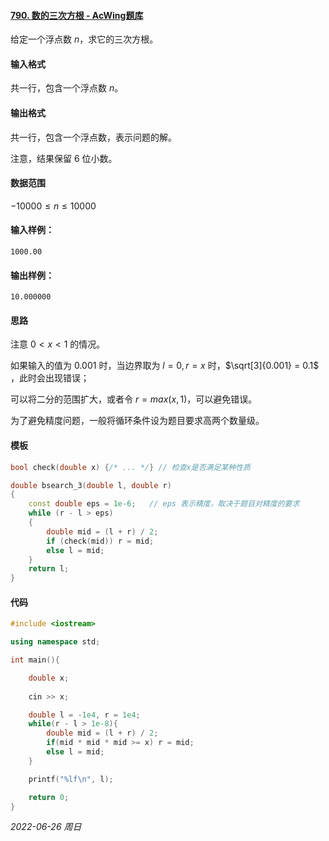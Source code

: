 #### [790. 数的三次方根 - AcWing题库](https://www.acwing.com/problem/content/792/)

给定一个浮点数 $n$，求它的三次方根。

#### 输入格式

共一行，包含一个浮点数 $n$。

#### 输出格式

共一行，包含一个浮点数，表示问题的解。

注意，结果保留 $6$ 位小数。

#### 数据范围

$−10000≤n≤10000$

#### 输入样例：

```
1000.00
```

#### 输出样例：

```
10.000000
```

#### 思路

注意 $0 < x < 1$  的情况。

如果输入的值为 $0.001$ 时，当边界取为 $l = 0 ,  r = x$ 时，$\sqrt[3]{0.001} = 0.1$ ，此时会出现错误；

可以将二分的范围扩大，或者令 $r = max(x, 1)$，可以避免错误。

为了避免精度问题，一般将循环条件设为题目要求高两个数量级。

#### 模板

```cpp
bool check(double x) {/* ... */} // 检查x是否满足某种性质

double bsearch_3(double l, double r)
{
    const double eps = 1e-6;   // eps 表示精度，取决于题目对精度的要求
    while (r - l > eps)
    {
        double mid = (l + r) / 2;
        if (check(mid)) r = mid;
        else l = mid;
    }
    return l;
}
```

#### 代码

```cpp
#include <iostream>

using namespace std;

int main(){

    double x;
    
    cin >> x;

    double l = -1e4, r = 1e4;
    while(r - l > 1e-8){
        double mid = (l + r) / 2;
        if(mid * mid * mid >= x) r = mid;
        else l = mid;
    }

    printf("%lf\n", l);

    return 0;
}
```


*2022-06-26 周日*